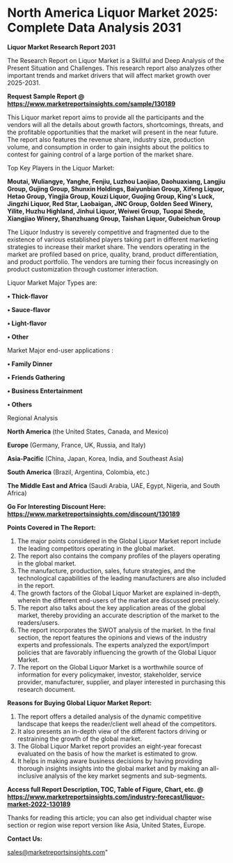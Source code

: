 # North America Liquor Market 2025: Complete Data Analysis 2031

<strong>Liquor Market Research Report 2031</strong>

The Research Report on Liquor Market is a Skillful and Deep Analysis of the Present Situation and Challenges. This research report also analyzes other important trends and market drivers that will affect market growth over 2025-2031.

<strong>Request Sample Report @ <a href=https://www.marketreportsinsights.com/sample/130189>https://www.marketreportsinsights.com/sample/130189</a></strong>

This Liquor market report aims to provide all the participants and the vendors will all the details about growth factors, shortcomings, threats, and the profitable opportunities that the market will present in the near future. The report also features the revenue share, industry size, production volume, and consumption in order to gain insights about the politics to contest for gaining control of a large portion of the market share.

Top Key Players in the Liquor Market:

<strong>Moutai, Wuliangye, Yanghe, Fenjiu, Luzhou Laojiao, Daohuaxiang, Langjiu Group, Gujing Group, Shunxin Holdings, Baiyunbian Group, Xifeng Liquor, Hetao Group, Yingjia Group, Kouzi Liquor, Guojing Group, King's Luck, Jingzhi Liquor, Red Star, Laobaigan, JNC Group, Golden Seed Winery, Yilite, Huzhu Highland, Jinhui Liquor, Weiwei Group, Tuopai Shede, Xiangjiao Winery, Shanzhuang Group, Taishan Liquor, Gubeichun Group</strong>

The Liquor Industry is severely competitive and fragmented due to the existence of various established players taking part in different marketing strategies to increase their market share. The vendors operating in the market are profiled based on price, quality, brand, product differentiation, and product portfolio. The vendors are turning their focus increasingly on product customization through customer interaction.

Liquor Market Major Types are:

<strong>• Thick-flavor

• Sauce-flavor

• Light-flavor

• Other</strong>

Market Major end-user applications :

<strong>• Family Dinner

• Friends Gathering

• Business Entertainment

• Others</strong>

Regional Analysis

</u><strong><b>North America</b></strong> (the United States, Canada, and Mexico)

<strong><b>Europe </b></strong>(Germany, France, UK, Russia, and Italy)

<strong><b>Asia-Pacific</b></strong> (China, Japan, Korea, India, and Southeast Asia)

<strong><b>South America</b></strong> (Brazil, Argentina, Colombia, etc.)

<strong><b>The Middle East and Africa</b></strong> (Saudi Arabia, UAE, Egypt, Nigeria, and South Africa)

<strong>Go For Interesting Discount Here: <a href=https://www.marketreportsinsights.com/discount/130189>https://www.marketreportsinsights.com/discount/130189</a></strong>

<strong>Points Covered in The Report:</strong>
<ol>
  <li>The major points considered in the Global Liquor Market report include the leading competitors operating in the global market.</li>
  <li>The report also contains the company profiles of the players operating in the global market.</li>
  <li>The manufacture, production, sales, future strategies, and the technological capabilities of the leading manufacturers are also included in the report.</li>
  <li>The growth factors of the Global Liquor Market are explained in-depth, wherein the different end-users of the market are discussed precisely.</li>
  <li>The report also talks about the key application areas of the global market, thereby providing an accurate description of the market to the readers/users.</li>
  <li>The report incorporates the SWOT analysis of the market. In the final section, the report features the opinions and views of the industry experts and professionals. The experts analyzed the export/import policies that are favorably influencing the growth of the Global Liquor Market.</li>
  <li>The report on the Global Liquor Market is a worthwhile source of information for every policymaker, investor, stakeholder, service provider, manufacturer, supplier, and player interested in purchasing this research document.</li>
</ol>
<strong>Reasons for Buying Global Liquor Market Report:</strong>

<ol>
  <li>The report offers a detailed analysis of the dynamic competitive landscape that keeps the reader/client well ahead of the competitors.</li>
  <li>It also presents an in-depth view of the different factors driving or restraining the growth of the global market.</li>
  <li>The Global Liquor Market report provides an eight-year forecast evaluated on the basis of how the market is estimated to grow.</li>
  <li>It helps in making aware business decisions by having providing thorough insights insights into the global market and by making an all-inclusive analysis of the key market segments and sub-segments.</li>
</ol>
<strong>Access full Report Description, TOC, Table of Figure, Chart, etc. @ <a href=https://www.marketreportsinsights.com/industry-forecast/liquor-market-2022-130189>https://www.marketreportsinsights.com/industry-forecast/liquor-market-2022-130189</a></strong>


Thanks for reading this article; you can also get individual chapter wise section or region wise report version like Asia, United States, Europe.

<strong>Contact Us:</strong>

sales@marketreportsinsights.com"
